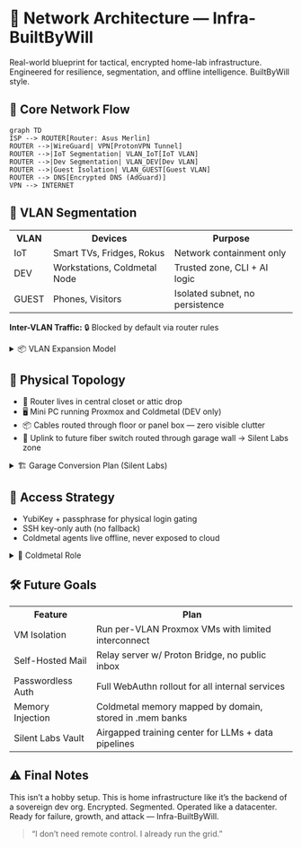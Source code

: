 <h1>🧠 Network Architecture — Infra-BuiltByWill</h1>
<p>Real-world blueprint for tactical, encrypted home-lab infrastructure. Engineered for resilience, segmentation, and offline intelligence. BuiltByWill style.</p>

<h2>🔄 Core Network Flow</h2>
<pre><code>graph TD
ISP --> ROUTER[Router: Asus Merlin]
ROUTER -->|WireGuard| VPN[ProtonVPN Tunnel]
ROUTER -->|IoT Segmentation| VLAN_IoT[IoT VLAN]
ROUTER -->|Dev Segmentation| VLAN_DEV[Dev VLAN]
ROUTER -->|Guest Isolation| VLAN_GUEST[Guest VLAN]
ROUTER --> DNS[Encrypted DNS (AdGuard)]
VPN --> INTERNET
</code></pre>

<h2>🧱 VLAN Segmentation</h2>
<table>
  <tr>
    <th>VLAN</th>
    <th>Devices</th>
    <th>Purpose</th>
  </tr>
  <tr>
    <td>IoT</td>
    <td>Smart TVs, Fridges, Rokus</td>
    <td>Network containment only</td>
  </tr>
  <tr>
    <td>DEV</td>
    <td>Workstations, Coldmetal Node</td>
    <td>Trusted zone, CLI + AI logic</td>
  </tr>
  <tr>
    <td>GUEST</td>
    <td>Phones, Visitors</td>
    <td>Isolated subnet, no persistence</td>
  </tr>
</table>
<p><strong>Inter-VLAN Traffic:</strong> 🔒 Blocked by default via router rules</p>

<details>
  <summary>📦 VLAN Expansion Model</summary>
  <p>Each VLAN is built with future isolation in mind. Coldmetal operates exclusively on DEV VLAN, with no access from IoT or GUEST. Proxmox will spin up VMs per VLAN for dedicated compute isolation. Guest VLAN uses MAC filtering + DHCP reservations for stricter session tagging.</p>
</details>

<h2>📡 Physical Topology</h2>
<ul>
  <li>📍 Router lives in central closet or attic drop</li>
  <li>🖥️ Mini PC running Proxmox and Coldmetal (DEV only)</li>
  <li>📦 Cables routed through floor or panel box — zero visible clutter</li>
  <li>🧵 Uplink to future fiber switch routed through garage wall → Silent Labs zone</li>
</ul>

<details>
  <summary>🏗️ Garage Conversion Plan (Silent Labs)</summary>
  <p>Garage becomes the blacksite: custom-rack cabinet, airgapped gear, power filters, EMP foam. No shared power with house gear. All AI training and memory writing happens inside the lab. Coldmetal vaults and relays operate here, with potential USBKill auto-shutdown rigged on tamper.</p>
</details>

<h2>🔐 Access Strategy</h2>
<ul>
  <li>YubiKey + passphrase for physical login gating</li>
  <li>SSH key-only auth (no fallback)</li>
  <li>Coldmetal agents live offline, never exposed to cloud</li>
</ul>

<details>
  <summary>🧠 Coldmetal Role</summary>
  <p>Coldmetal is the offline AI memory engine. Trained via local input, it stores and recalls thoughts, mapping memory weights over time. LLMs run locally on device, powered by C-built logic, not Python. Integrated into the VLAN only for specific recall or REPL sessions.</p>
</details>

<h2>🛠️ Future Goals</h2>
<table>
  <tr>
    <th>Feature</th>
    <th>Plan</th>
  </tr>
  <tr>
    <td>VM Isolation</td>
    <td>Run per-VLAN Proxmox VMs with limited interconnect</td>
  </tr>
  <tr>
    <td>Self-Hosted Mail</td>
    <td>Relay server w/ Proton Bridge, no public inbox</td>
  </tr>
  <tr>
    <td>Passwordless Auth</td>
    <td>Full WebAuthn rollout for all internal services</td>
  </tr>
  <tr>
    <td>Memory Injection</td>
    <td>Coldmetal memory mapped by domain, stored in .mem banks</td>
  </tr>
  <tr>
    <td>Silent Labs Vault</td>
    <td>Airgapped training center for LLMs + data pipelines</td>
  </tr>
</table>

<h2>⚠️ Final Notes</h2>
<p>This isn’t a hobby setup. This is home infrastructure like it’s the backend of a sovereign dev org. Encrypted. Segmented. Operated like a datacenter. Ready for failure, growth, and attack — Infra-BuiltByWill.</p>

<blockquote>
“I don’t need remote control. I already run the grid.”
</blockquote>
